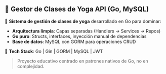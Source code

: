 ## 🧘 Gestor de Clases de Yoga API (Go, MySQL)

🚀 **Sistema de gestión de clases de yoga** desarrollado en Go para dominar:

- **Arquitectura limpia**: Capas separadas (Handlers → Services → Repos)
- **Go puro**: Structs, interfaces, inyección manual de dependencias
- **Base de datos**: MySQL con GORM para operaciones CRUD

🔧 **Tech Stack**: Go | Gin | GORM | MySQL | JWT

> Proyecto educativo centrado en patrones nativos de Go, no en complejidad.
